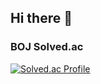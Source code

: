 ## Hi there 👋


### BOJ Solved.ac

[![Solved.ac Profile](http://mazassumnida.wtf/api/generate_badge?boj=ruan623)](https://solved.ac/ruan623)
